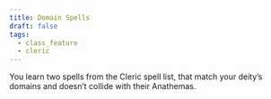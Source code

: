 ```yaml
---
title: Domain Spells
draft: false
tags:
  - class_feature
  - cleric
---
```

You learn two spells from the Cleric spell list, that match your deity’s domains and doesn’t collide with their Anathemas.